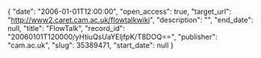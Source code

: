 {
  "date": "2006-01-01T12:00:00", 
  "open_access": true, 
  "target_url": "http://www2.caret.cam.ac.uk/flowtalkwiki", 
  "description": "", 
  "end_date": null, 
  "title": "FlowTalk", 
  "record_id": "20060101T120000/yHtiuQsUaYEljfpK/T8DOQ==", 
  "publisher": "cam.ac.uk", 
  "slug": 35389471, 
  "start_date": null
}

